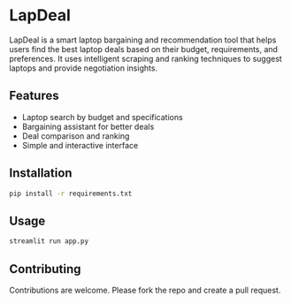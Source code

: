 # LapDeal

LapDeal is a smart laptop bargaining and recommendation tool that helps users find the best laptop deals based on their budget, requirements, and preferences. It uses intelligent scraping and ranking techniques to suggest laptops and provide negotiation insights.

## Features

* Laptop search by budget and specifications
* Bargaining assistant for better deals
* Deal comparison and ranking
* Simple and interactive interface

## Installation

```bash
pip install -r requirements.txt
```

## Usage

```bash
streamlit run app.py
```

## Contributing

Contributions are welcome. Please fork the repo and create a pull request.



